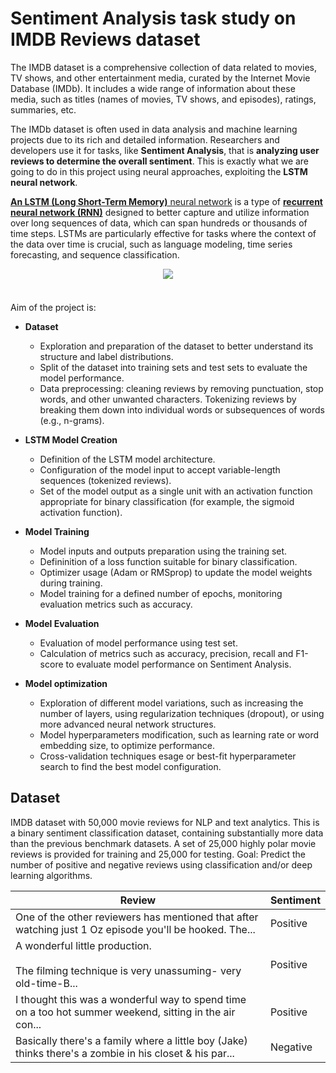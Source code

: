 # Sentiment Analysis task study on IMDB Reviews dataset

The IMDB dataset is a comprehensive collection of data related to movies, TV shows, and other entertainment media, curated by the Internet Movie Database (IMDb). It includes a wide range of information about these media, such as titles (names of movies, TV shows, and episodes), ratings, summaries, etc.

The IMDb dataset is often used in data analysis and machine learning projects due to its rich and detailed information. Researchers and developers use it for tasks, like **Sentiment Analysis**, that is **analyzing user reviews to determine the overall sentiment**. This is exactly what we are going to do in this project using neural approaches, exploiting the **LSTM neural network**.

[**An LSTM (Long Short-Term Memory)** neural network](https://en.wikipedia.org/wiki/Long_short-term_memory) is a type of [**recurrent neural network (RNN)**](https://en.wikipedia.org/wiki/Recurrent_neural_network) designed to better capture and utilize information over long sequences of data, which can span hundreds or thousands of time steps. LSTMs are particularly effective for tasks where the context of the data over time is crucial, such as language modeling, time series forecasting, and sequence classification.

<div align="center">
<img src="https://github.com/iamluirio/lstm-sentiment-analysis/assets/118205581/e917b27e-744b-4dba-88f4-a312caf7ab0f" />
</div>
<div style="margin-bottom: 20px;">‎ </div>

Aim of the project is:
- **Dataset**
  - Exploration and preparation of the dataset to better understand its structure and label distributions.
  - Split of the dataset into training sets and test sets to evaluate the model performance.
  - Data preprocessing: cleaning reviews by removing punctuation, stop words, and other unwanted characters. Tokenizing reviews by breaking them down into  individual words or subsequences of words (e.g., n-grams).

- **LSTM Model Creation**
  - Definition of the LSTM model architecture.
  - Configuration of the model input to accept variable-length sequences (tokenized reviews).
  - Set of the model output as a single unit with an activation function appropriate for binary classification (for example, the sigmoid activation function).

- **Model Training**
  - Model inputs and outputs preparation using the training set.
  - Defininition of a loss function suitable for binary classification.
  - Optimizer usage (Adam or RMSprop) to update the model weights during training.
  - Model training for a defined number of epochs, monitoring evaluation metrics such as accuracy.
 
- **Model Evaluation**
  - Evaluation of model performance using test set.
  - Calculation of metrics such as accuracy, precision, recall and F1-score to evaluate model performance on Sentiment Analysis.

- **Model optimization**
  - Exploration of different model variations, such as increasing the number of layers, using regularization techniques (dropout), or using more advanced neural network structures.
  - Model hyperparameters modification, such as learning rate or word embedding size, to optimize performance.
  - Cross-validation techniques esage or best-fit hyperparameter search to find the best model configuration.

## Dataset
IMDB dataset with 50,000 movie reviews for NLP and text analytics. This is a binary sentiment classification dataset, containing substantially more data than the previous benchmark datasets. A set of 25,000 highly polar movie reviews is provided for training and 25,000 for testing. Goal: Predict the number of positive and negative reviews using classification and/or deep learning algorithms.

| Review                                                                                                                                                                  | Sentiment |
|-------------------------------------------------------------------------------------------------------------------------------------------------------------------------|-----------|
| One of the other reviewers has mentioned that after watching just 1 Oz episode you'll be hooked. The...                                                                  | Positive  |
| A wonderful little production. <br /><br />The filming technique is very unassuming- very old-time-B...                                                                  | Positive  |
| I thought this was a wonderful way to spend time on a too hot summer weekend, sitting in the air con...                                                                  | Positive  |
| Basically there's a family where a little boy (Jake) thinks there's a zombie in his closet & his par...                                                                  | Negative  |


